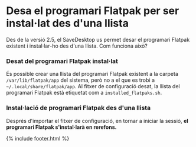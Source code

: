 
# Desa el programari Flatpak per ser instal·lat des d'una llista
Des de la versió 2.5, el SaveDesktop us permet desar el programari Flatpak existent i instal·lar-ho des d'una llista. Com funciona això?

### Desat del programari Flatpak instal·lat
És possible crear una llista del programari Flatpak existent a la carpeta `/var/lib/flatpak/app` del sistema, però no a el que es trobi a `~/.local/share/flatpak/app`. Al fitxer de configuració desat, la llista del programari Flatpak està etiquetat com a `installed_flatpaks.sh`.

### Instal·lació de programari Flatpak des d'una llista
Després d'importar el fitxer de configuració, en tornar a iniciar la sessió, **el programari Flatpak s'instal·larà en rerefons.**



{% include footer.html %}
